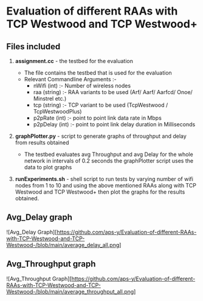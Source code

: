 # Evaluation of different RAAs with TCP Westwood and TCP Westwood+

## Files included 

1. **assignment.cc** - the testbed for the evaluation
    * The file contains the testbed that is used for the evaluation
    * Relevant Commandline Arguments :-
        * nWifi (int) :- Number of wireless nodes
        * raa (string) :- RAA variants to be used  (Arf/ Aarf/ Aarfcd/ Onoe/ Minstrel etc.)
        * tcp (string) :- TCP variant to be used (TcpWestwood / TcpWestwoodPlus)
        * p2pRate (int) :- point to point link data rate in Mbps
        * p2pDelay (int) :- point to point link delay duration in Milliseconds

2. **graphPlotter.py** - script to generate graphs of throughput and delay from results obtained 
    * The testbed evaluates avg Throughput and avg Delay for the whole network in intervals of 0.2 seconds the graphPlotter script uses the data to plot graphs
3. **runExperiments.sh** - shell script to run tests by varying number of wifi nodes from 1 to 10 and using the above mentioned RAAs along with TCP Westwood and TCP Westwood+ then plot the graphs for the results obtained.

## Avg_Delay graph 
![Avg_Delay Graph][https://github.com/aps-y/Evaluation-of-different-RAAs-with-TCP-Westwood-and-TCP-Westwood-/blob/main/average_delay_all.png]

## Avg_Throughput graph
![Avg_Throughput Graph][https://github.com/aps-y/Evaluation-of-different-RAAs-with-TCP-Westwood-and-TCP-Westwood-/blob/main/average_throughput_all.png]
